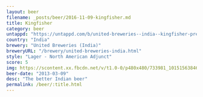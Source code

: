 ```yaml
---
layout: beer
filename: _posts/beer/2016-11-09-kingfisher.md
title: Kingfisher
category: beer
untappd: "https://untappd.com/b/united-breweries--india--kingfisher-premium-lager/17377"
country: "India"
brewery: "United Breweries (India)"
breweryURL: "/brewery/united-breweries-india.html"
style: "Lager - North American Adjunct"
score: 5
img: https://scontent.xx.fbcdn.net/v/t1.0-0/p480x480/733981_10151563846938745_1548720674_n.jpg?_nc_cat=111&_nc_ht=scontent.xx&oh=892f7af87f7d731977169fad23cf4444&oe=5C99DB17
beer-date: "2013-03-09"
desc: "The better Indian beer"
permalink: /beer/:title.html
---
```

